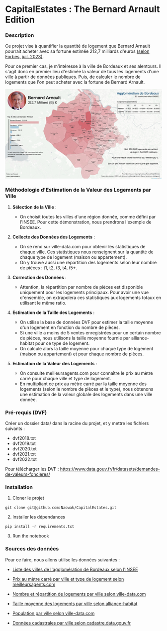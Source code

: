 # CapitalEstates : The Bernard Arnault Edition

### Description

Ce projet vise à quantifier la quantité de logement que Bernard Arnault pourrait acheter avec sa fortune estimée 212,7 milliards d'euros [(selon Forbes, juil. 2023)](https://www.forbes.fr/classements/classement-milliardaires-forbes-2023-2-bernard-arnault-lempereur-du-luxe-au-210-milliards-de-fortune/).  

Pour ce premier cas, je m'intéresse à la ville de Bordeaux et ses alentours. Il s'agit donc en premier lieu d'estimée la valeur de tous les logements d'une ville à partir de données publiques. Puis, de calculer le nombre de logements que l'on peut acheter avec la fortune de Bernard Arnault.

![Carte](/infographie.png)

### Méthodologie d'Estimation de la Valeur des Logements par Ville

1. **Sélection de la Ville** : 
   - On choisit toutes les villes d'une région donnée, comme défini par l'INSEE. Pour cette démonstration, nous prendrons l'exemple de Bordeaux.

2. **Collecte des Données des Logements** :
   - On se rend sur ville-data.com pour obtenir les statistiques de chaque ville. Ces statistiques nous renseignent sur la quantité de chaque type de logement (maison ou appartement).
   - On y trouve aussi une répartition des logements selon leur nombre de pièces : t1, t2, t3, t4, t5+.
   
3. **Correction des Données** :
   - Attention, la répartition par nombre de pièces est disponible uniquement pour les logements principaux. Pour avoir une vue d'ensemble, on extrapolera ces statistiques aux logements totaux en utilisant le même ratio.

4. **Estimation de la Taille des Logements** :
   - On utilise la base de données DVF pour estimer la taille moyenne d'un logement en fonction du nombre de pièces.
   - Si une ville a moins de 5 ventes enregistrées pour un certain nombre de pièces, nous utilisons la taille moyenne fournie par alliance-habitat pour ce type de logement.
   - On calcule alors la taille moyenne pour chaque type de logement (maison ou appartement) et pour chaque nombre de pièces.

5. **Estimation de la Valeur des Logements** :
   - On consulte meilleursagents.com pour connaître le prix au mètre carré pour chaque ville et type de logement.
   - En multipliant ce prix au mètre carré par la taille moyenne des logements (selon le nombre de pièces et le type), nous obtenons une estimation de la valeur globale des logements dans une ville donnée.

### Pré-requis (DVF)

Créer un dossier data/ dans la racine du projet, et y mettre les fichiers suivants :

- dvf2018.txt 
- dvf2019.txt
- dvf2020.txt
- dvf2021.txt
- dvf2022.txt

Pour télécharger les DVF :
https://www.data.gouv.fr/fr/datasets/demandes-de-valeurs-foncieres/


### Installation

1. Cloner le projet

```
git clone git@github.com:Naowak/CapitalEstates.git
```

2. Installer les dépendances

```
pip install -r requirements.txt
```

3. Run the notebook

### Sources des données

Pour ce faire, nous allons utilise les données suivantes : 

- [Liste des villes de l'agglomération de Bordeaux selon l'INSEE](https://www.insee.fr/fr/metadonnees/cog/arrondissement/ARR332-bordeaux)

- [Prix au mètre carré par ville et type de logement selon meilleursagents.com](https://www.meilleursagents.com/prix-immobilier/bordeaux-33000/)

- [Nombre et répartition de logements par ville selon ville-data.com](https://ville-data.com/logement/Bordeaux-33-33063)

- [Taille moyenne des logements par ville selon alliance-habitat](https://www.alliance-habitat.com/investissement-locatif/logement-decent/taille-logement/)

- [Population par ville selon ville-data.com](https://ville-data.com/nombre-d-habitants/Bordeaux-33-33063)

- [Données cadastrales par ville selon cadastre.data.gouv.fr](https://cadastre.data.gouv.fr/data/dgfip-pci-vecteur/2023-07-01/edigeo/departements/)